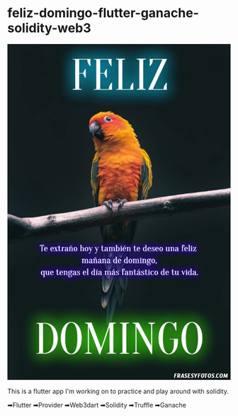 # feliz-domingo-flutter-ganache-solidity-web3
 
![](photofeliz.jpg)

This is a flutter app I'm working on to practice and play around with solidity.

➡Flutter
➡Provider
➡Web3dart
➡Solidity
➡Truffle
➡Ganache
